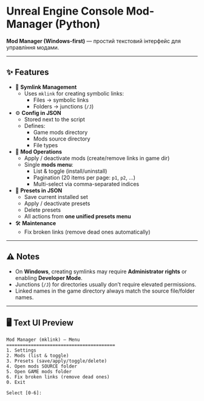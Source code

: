 # Unreal Engine Console Mod-Manager (Python)

**Mod Manager (Windows-first)** — простий текстовий інтерфейс для управління модами.

---

## ✨ Features

- 🔗 **Symlink Management**  
  - Uses `mklink` for creating symbolic links:  
    - Files → symbolic links  
    - Folders → junctions (`/J`)  
- ⚙️ **Config in JSON**  
  - Stored next to the script  
  - Defines:  
    - Game mods directory  
    - Mods source directory  
    - File types  
- 🔄 **Mod Operations**  
  - Apply / deactivate mods (create/remove links in game dir)  
  - Single **mods menu**:  
    - List & toggle (install/uninstall)  
    - Pagination (20 items per page: `p1`, `p2`, …)  
    - Multi-select via comma-separated indices  
- 📂 **Presets in JSON**  
  - Save current installed set  
  - Apply / deactivate presets  
  - Delete presets  
  - All actions from **one unified presets menu**  
- 🛠️ **Maintenance**  
  - Fix broken links (remove dead ones automatically)  

---

## ⚠️ Notes

- On **Windows**, creating symlinks may require **Administrator rights** or enabling **Developer Mode**.  
- Junctions (`/J`) for directories usually don’t require elevated permissions.  
- Linked names in the game directory always match the source file/folder names.  

---

## 🖥️ Text UI Preview

```text
Mod Manager (mklink) — Menu
========================================
1. Settings
2. Mods (list & toggle)
3. Presets (save/apply/toggle/delete)
4. Open mods SOURCE folder
5. Open GAME mods folder
6. Fix broken links (remove dead ones)
0. Exit

Select [0-6]:
